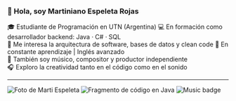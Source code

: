 ### 👋 Hola, soy Martiniano Espeleta Rojas

🎓 Estudiante de Programación en UTN (Argentina)
💻 En formación como desarrollador backend: Java · C# · SQL  
🌱 Me interesa la arquitectura de software, bases de datos y clean code 
🧠 En constante aprendizaje | Inglés avanzado  
🎸 También soy músico, compositor y productor independiente  
🎧 Exploro la creatividad tanto en el código como en el sonido  

---
![Foto de Marti Espeleta](https://i.scdn.co/image/ab6761610000e5ebf0c3f4b4f9f3e9f0f0c3f4b4)
![Fragmento de código en Java](https://carbon.now.sh/cli?code=public%20class%20HelloWorld%20%7B%0A%20%20%20%20public%20static%20void%20main(String%5B%5D%20args)%20%7B%0A%20%20%20%20%20%20%20%20System.out.println(%22Hello%20World!%22);%0A%20%20%20%20%7D%0A%7D)
![Music badge](https://img.shields.io/badge/Music-Creativity-blueviolet?style=flat-square&logo=spotify)

